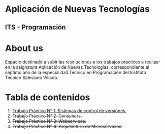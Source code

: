 # Aplicación de Nuevas Tecnologías
## ITS - Programación

# About us

Espacio destinado a subir las resoluciones a los trabajos prácticos a realizar en la asignatura Aplicación de Nuevas Tecnologías, correspondiente al septimo año de la especialidad Técnico en Programación del Instituto Técnico Salesiano Villada.

# Tabla de contenidos

1. [Trabajo Práctico N° 1: Sistemas de control de versiones.](TP1/README.md)
1. ~~Trabajo Práctico N° 2: Containers.~~
1. ~~Trabajo Práctico N° 3: Webservices.~~
1. ~~Trabajo Práctico N° 4: Arquitectura de Microservicios.~~
